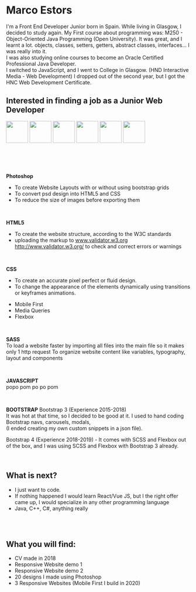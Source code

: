 # Marco Estors
I'm a Front End Developer Junior born in Spain.
While living in Glasgow, I decided to study again. My First course about programming was: M250 - Object-Oriented Java Programming (Open University). It was great, and I learnt a lot. objects, classes, setters, getters, abstract classes, interfaces... I was really into it. <br> I was also studying online courses to become an Oracle Certified Professional Java Developer. <br>
I switched to JavaScript, and I went to College in Glasgow. (HND Interactive Media - Web Development) 
I dropped out of the second year, but I got the HNC Web Development Certificate. 

## Interested in finding a job as a Junior Web Developer

<img src="https://github.com/marcofrontend/icons-/blob/main/PHOTOSHOP---FINAL.png" width="60"/> <img src="https://github.com/marcofrontend/icons-/blob/main/HTML---FINAL.png" width="60"/> <img src="https://github.com/marcofrontend/icons-/blob/main/CSS---FINAL.png" width="60"/> <img src="https://github.com/marcofrontend/icons-/blob/main/SASS---FINAL.png" width="60"/> <img src="https://github.com/marcofrontend/icons-/blob/main/JS---FINAL.png" width="60"/> <img src="https://github.com/marcofrontend/icons-/blob/main/BOOTSTRAP---FINAL.png" width="60" />

<br>
<br>
<br> 

**Photoshop** <br>
* To create Website Layouts with or without using bootstrap grids
* To convert psd design into HTML5 and CSS <br> 
* To reduce the size of images before exporting them <br>

<br> 

**HTML5** <br>
* To create the website structure, according to the W3C standards
* uploading the markup to  www.validator.w3.org http://www.validator.w3.org/ to check and correct errors or warnings 

<br> 

**CSS**
* To create an accurate pixel perfect or fluid design. <br>
* To change the appearance of the elements dynamically using transitions or keyframes animations. <br>
- Mobile First <br>
- Media Queries <br>
- Flexbox

<br> 

**SASS** <br>
To load a website faster by importing all files into the main file  so it makes only 1 http request 
To organize website content like variables, typography, layout and components

<br> 

**JAVASCRIPT** <br>
popo pom po po pom

<br> 

**BOOTSTRAP**
Bootstrap 3 (Experience 2015-2018)  <br>
It was hot at that time, so I decided to be good at it. I used to hand coding Bootstrap navs, carousels, modals, <br>
(I ended creating my own custom snippets in a json file). <br>

Bootstrap 4 (Experience 2018-2019) - It comes with SCSS and Flexbox out of the box, and I was using SCSS and Flexbox with Bootstrap 3 already. 

<br>

## What is next?
- I just want to code. 
- If nothing happened I would learn React/Vue JS, but I the right offer came up, I would specialize in any other programming language
- Java, C++, C#, anything really

<br>
<br>

## What you will find:
- CV made in 2018
- Responsive Website demo 1
- Responsive Website demo 2
- 20 designs I made using Photoshop
- 3 Responsive Websites (Mobile First I build in 2020)








